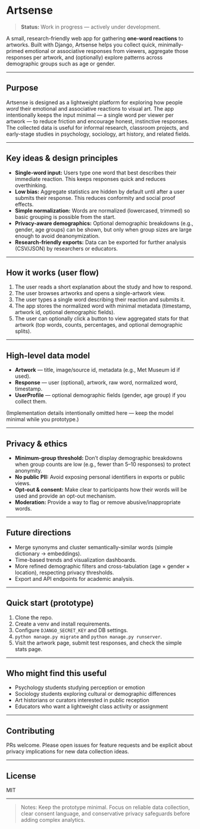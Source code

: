 # Artsense

> **Status:** Work in progress — actively under development.

A small, research-friendly web app for gathering **one-word reactions** to artworks. Built with Django, Artsense helps you collect quick, minimally-primed emotional or associative responses from viewers, aggregate those responses per artwork, and (optionally) explore patterns across demographic groups such as age or gender.

---

## Purpose

Artsense is designed as a lightweight platform for exploring how people *word* their emotional and associative reactions to visual art. The app intentionally keeps the input minimal — a single word per viewer per artwork — to reduce friction and encourage honest, instinctive responses. The collected data is useful for informal research, classroom projects, and early-stage studies in psychology, sociology, art history, and related fields.

---

## Key ideas & design principles

* **Single-word input:** Users type one word that best describes their immediate reaction. This keeps responses quick and reduces overthinking.
* **Low bias:** Aggregate statistics are hidden by default until after a user submits their response. This reduces conformity and social proof effects.
* **Simple normalization:** Words are normalized (lowercased, trimmed) so basic grouping is possible from the start.
* **Privacy-aware demographics:** Optional demographic breakdowns (e.g., gender, age groups) can be shown, but only when group sizes are large enough to avoid deanonymization.
* **Research-friendly exports:** Data can be exported for further analysis (CSV/JSON) by researchers or educators.

---

## How it works (user flow)

1. The user reads a short explanation about the study and how to respond.
2. The user browses artworks and opens a single-artwork view.
3. The user types a single word describing their reaction and submits it.
4. The app stores the normalized word with minimal metadata (timestamp, artwork id, optional demographic fields).
5. The user can optionally click a button to view aggregated stats for that artwork (top words, counts, percentages, and optional demographic splits).

---

## High-level data model

* **Artwork** — title, image/source id, metadata (e.g., Met Museum id if used).
* **Response** — user (optional), artwork, raw word, normalized word, timestamp.
* **UserProfile** — optional demographic fields (gender, age group) if you collect them.

(Implementation details intentionally omitted here — keep the model minimal while you prototype.)

---

## Privacy & ethics

* **Minimum-group threshold:** Don’t display demographic breakdowns when group counts are low (e.g., fewer than 5–10 responses) to protect anonymity.
* **No public PII:** Avoid exposing personal identifiers in exports or public views.
* **Opt-out & consent:** Make clear to participants how their words will be used and provide an opt-out mechanism.
* **Moderation:** Provide a way to flag or remove abusive/inappropriate words.

---

## Future directions

* Merge synonyms and cluster semantically-similar words (simple dictionary → embeddings).
* Time-based trends and visualization dashboards.
* More refined demographic filters and cross-tabulation (age × gender × location), respecting privacy thresholds.
* Export and API endpoints for academic analysis.

---

## Quick start (prototype)

1. Clone the repo.
2. Create a venv and install requirements.
3. Configure `DJANGO_SECRET_KEY` and DB settings.
4. `python manage.py migrate` and `python manage.py runserver`.
5. Visit the artwork page, submit test responses, and check the simple stats page.

---

## Who might find this useful

* Psychology students studying perception or emotion
* Sociology students exploring cultural or demographic differences
* Art historians or curators interested in public reception
* Educators who want a lightweight class activity or assignment

---

## Contributing

PRs welcome. Please open issues for feature requests and be explicit about privacy implications for new data collection ideas.

---

## License

MIT

---

> Notes: Keep the prototype minimal. Focus on reliable data collection, clear consent language, and conservative privacy safeguards before adding complex analytics.
